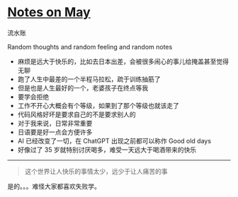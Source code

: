 # [Notes on May](https://github.com/yihong0618/gitblog/issues/318)

流水账

Random thoughts and random feeling and random notes
 
- 麻烦是远大于快乐的，比如去日本出差，会被很多闹心的事儿给掩盖甚至觉得无聊
- 跑了人生中最差的一个半程马拉松，疏于训练抽筋了
- 但是也是人生最好的一个，老婆孩子在终点等我
- 要学会拒绝
- 工作不开心大概会有个等级，如果到了那个等级也就该走了
- 代码风格好坏是要求自己的不是要求别人的
- 对于我来说，日常非常重要
- 日语要是好一点会方便许多
- AI 已经改变了一切，在 ChatGPT 出现之前都可以称作 Good old days
- 好像过了 35 岁就特别讨厌喝多，难受一天远大于喝酒带来的快乐
 

---

> 这个世界让人快乐的事情太少，远少于让人痛苦的事

是的。。。难怪大家都喜欢失败学。